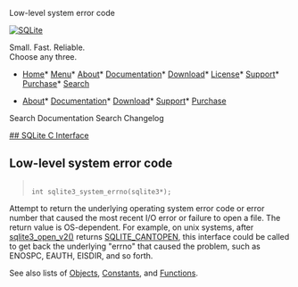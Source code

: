 




Low\-level system error code




[![SQLite](../images/sqlite370_banner.gif)](../index.html)


Small. Fast. Reliable.  
Choose any three.


* [Home](../index.html)* [Menu](javascript:void(0))* [About](../about.html)* [Documentation](../docs.html)* [Download](../download.html)* [License](../copyright.html)* [Support](../support.html)* [Purchase](../prosupport.html)* [Search](javascript:void(0))




* [About](../about.html)* [Documentation](../docs.html)* [Download](../download.html)* [Support](../support.html)* [Purchase](../prosupport.html)






Search Documentation
Search Changelog









[## SQLite C Interface](../c3ref/intro.html)
## Low\-level system error code




> ```
> 
> int sqlite3_system_errno(sqlite3*);
> 
> ```



Attempt to return the underlying operating system error code or error
number that caused the most recent I/O error or failure to open a file.
The return value is OS\-dependent. For example, on unix systems, after
[sqlite3\_open\_v2()](../c3ref/open.html) returns [SQLITE\_CANTOPEN](../rescode.html#cantopen), this interface could be
called to get back the underlying "errno" that caused the problem, such
as ENOSPC, EAUTH, EISDIR, and so forth.


See also lists of
 [Objects](../c3ref/objlist.html),
 [Constants](../c3ref/constlist.html), and
 [Functions](../c3ref/funclist.html).


